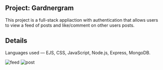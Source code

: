 ## Project: Gardnergram
This project is a full-stack appliaction with authentication that allows users to view a feed of posts and like/comment on other users posts.

## Details
Languages used — EJS, CSS, JavaScript, Node.js, Express, MongoDB.

![feed](https://user-images.githubusercontent.com/88905557/140624037-e081b651-3119-4c4a-a114-ab91458e8e0a.png)
![post](https://user-images.githubusercontent.com/88905557/140624052-1c076d7e-e4e1-4595-bf39-1a6f0ea2440a.png)

